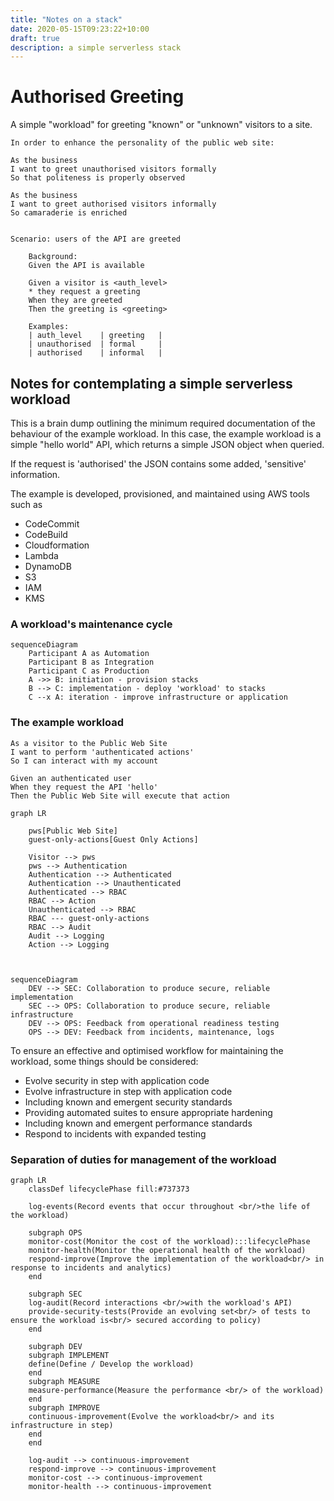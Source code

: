 ```yaml
---
title: "Notes on a stack"
date: 2020-05-15T09:23:22+10:00
draft: true
description: a simple serverless stack
---
```


# Authorised Greeting

A simple "workload" for greeting "known" or "unknown" visitors to a site.

```plaintext
In order to enhance the personality of the public web site:

As the business
I want to greet unauthorised visitors formally
So that politeness is properly observed

As the business
I want to greet authorised visitors informally
So camaraderie is enriched
```

```gherkin

Scenario: users of the API are greeted

    Background:
    Given the API is available

    Given a visitor is <auth_level>
    * they request a greeting
    When they are greeted
    Then the greeting is <greeting>

    Examples:
    | auth_level    | greeting   |
    | unauthorised  | formal     |
    | authorised    | informal   |

```

## Notes for contemplating a simple serverless workload

This is a brain dump outlining the minimum required documentation of the
behaviour of the example workload. In this case, the example workload is a
simple "hello world" API, which returns a simple JSON object when queried.

If the request is 'authorised' the JSON contains some added, 'sensitive' information.

The example is developed, provisioned, and maintained using AWS tools such as

-   CodeCommit
-   CodeBuild
-   Cloudformation
-   Lambda
-   DynamoDB
-   S3
-   IAM
-   KMS

### A workload's maintenance cycle

```mermaid
sequenceDiagram
    Participant A as Automation
    Participant B as Integration
    Participant C as Production
    A ->> B: initiation - provision stacks
    B --> C: implementation - deploy 'workload' to stacks
    C --x A: iteration - improve infrastructure or application

```

### The example workload

```gherkin
As a visitor to the Public Web Site
I want to perform 'authenticated actions'
So I can interact with my account

Given an authenticated user
When they request the API 'hello'
Then the Public Web Site will execute that action
```

```mermaid
graph LR

    pws[Public Web Site]
    guest-only-actions[Guest Only Actions]

    Visitor --> pws
    pws --> Authentication
    Authentication --> Authenticated
    Authentication --> Unauthenticated
    Authenticated --> RBAC
    RBAC --> Action
    Unauthenticated --> RBAC
    RBAC --- guest-only-actions
    RBAC --> Audit
    Audit --> Logging
    Action --> Logging


```

```mermaid

sequenceDiagram
    DEV --> SEC: Collaboration to produce secure, reliable implementation
    SEC --> OPS: Collaboration to produce secure, reliable infrastructure
    DEV --> OPS: Feedback from operational readiness testing
    OPS --> DEV: Feedback from incidents, maintenance, logs

```

To ensure an effective and optimised workflow for maintaining the workload,
some things should be considered:

-   Evolve security in step with application code
-   Evolve infrastructure in step with application code
-   Including known and emergent security standards
-   Providing automated suites to ensure appropriate hardening
-   Including known and emergent performance standards
-   Respond to incidents with expanded testing

### Separation of duties for management of the workload

```mermaid
graph LR
    classDef lifecyclePhase fill:#737373

    log-events(Record events that occur throughout <br/>the life of the workload)

    subgraph OPS
    monitor-cost(Monitor the cost of the workload):::lifecyclePhase
    monitor-health(Monitor the operational health of the workload)
    respond-improve(Improve the implementation of the workload<br/> in response to incidents and analytics)
    end

    subgraph SEC
    log-audit(Record interactions <br/>with the workload's API)
    provide-security-tests(Provide an evolving set<br/> of tests to ensure the workload is<br/> secured according to policy)
    end

    subgraph DEV
    subgraph IMPLEMENT
    define(Define / Develop the workload)
    end
    subgraph MEASURE
    measure-performance(Measure the performance <br/> of the workload)
    end
    subgraph IMPROVE
    continuous-improvement(Evolve the workload<br/> and its infrastructure in step)
    end
    end

    log-audit --> continuous-improvement
    respond-improve --> continuous-improvement
    monitor-cost --> continuous-improvement
    monitor-health --> continuous-improvement


```
